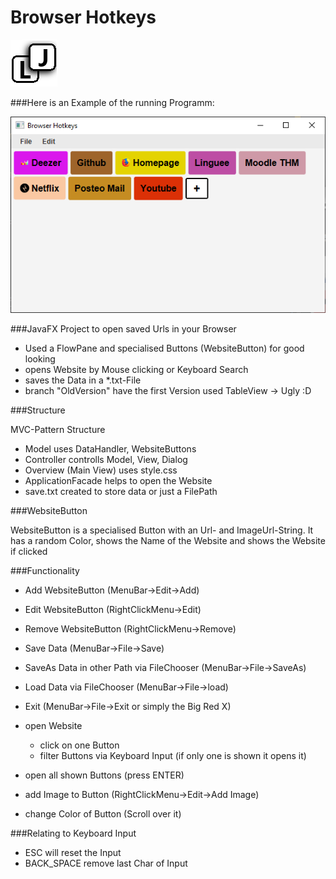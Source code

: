 
# Browser Hotkeys 
![Alt text](src/de/jung/luciano/images/LJ_Logo2.png)

###Here is an Example of the running Programm:

![Alt text](src/de/jung/luciano/images/AppExample.png)

###JavaFX Project to open saved Urls in your Browser


- Used a FlowPane and specialised Buttons (WebsiteButton) for good looking
- opens Website by Mouse clicking or Keyboard Search
- saves the Data in a *.txt-File
- branch "OldVersion" have the first Version used TableView -> Ugly :D

###Structure

MVC-Pattern Structure
- Model uses DataHandler, WebsiteButtons
- Controller controlls Model, View, Dialog
- Overview (Main View) uses style.css
- ApplicationFacade helps to open the Website
- save.txt created to store data or just a FilePath

###WebsiteButton

WebsiteButton is a specialised Button with an Url- and ImageUrl-String.
It has a random Color, shows the Name of the Website and shows the Website if clicked

###Functionality

- Add WebsiteButton (MenuBar->Edit->Add)
- Edit WebsiteButton (RightClickMenu->Edit)
- Remove WebsiteButton (RightClickMenu->Remove)

- Save Data (MenuBar->File->Save)
- SaveAs Data in other Path via FileChooser (MenuBar->File->SaveAs)
- Load Data via FileChooser (MenuBar->File->load)
- Exit (MenuBar->File->Exit or simply the Big Red X)

- open Website
    - click on one Button
    - filter Buttons via Keyboard Input (if only one is shown it opens it)
- open all shown Buttons (press ENTER)
- add Image to Button (RightClickMenu->Edit->Add Image)
- change Color of Button (Scroll over it)


###Relating to Keyboard Input

- ESC will reset the Input
- BACK_SPACE remove last Char of Input